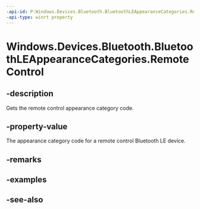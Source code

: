 ----api-id: P:Windows.Devices.Bluetooth.BluetoothLEAppearanceCategories.RemoteControl
-api-type: winrt property
---<!-- Property syntaxpublic ushort RemoteControl { get; }--># Windows.Devices.Bluetooth.BluetoothLEAppearanceCategories.RemoteControl## -descriptionGets the remote control appearance category code.## -property-valueThe appearance category code for a remote control Bluetooth LE device.## -remarks## -examples## -see-also